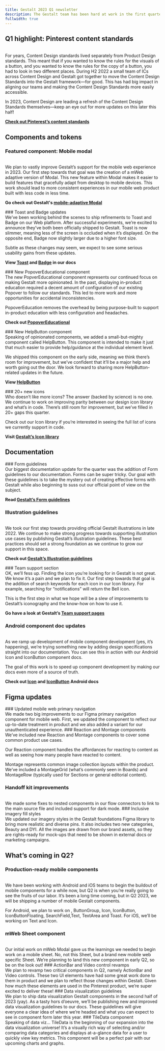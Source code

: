 ```yaml
---
title: Gestalt 2023 Q1 newsletter
description: The Gestalt team has been hard at work in the first quarter of 2023. While a lot of the magic we have cooked up this year is still simmering, we’ve shipped some big updates to the system. Below are our biggest accomplishments
fullwidth: true
---
```


## Q1 highlight: Pinterest content standards
<ImgHero width={1050} height={590} src="https://i.pinimg.com/originals/9e/e7/23/9ee7233a5aa45cc43d97f89bcf6daf9b.jpg" alt="white and black speech bubbles" />
<br />
For years, Content Design standards lived separately from Product Design standards. This meant that if you wanted to know the rules for the visuals of a button, and you wanted to know the rules for the copy of a button, you had to look in two different places. During H2 2022 a small team of ICs across Content Design and Gestalt got together to move the Content Design Standards into the Gestalt framework—for good. This has had big impact in aligning our teams and making the Content Design Standards more easily accessible.

In 2023, Content Design are leading a refresh of the Content Design Standards themselves—keep an eye out for more updates on this later this half!

**[Check out Pinterest’s content standards](https://gestalt.pinterest.systems/foundations/content_standards/voice)**

## Components and tokens

### Featured component: Mobile modal
<ImgHero width={1050} height={590} src="https://i.pinimg.com/originals/9b/52/96/9b52969c983d07d792ae6ea5f7c57b49.jpg" alt="illustration of gestalt modals" />
<br />
We plan to vastly improve Gestalt’s support for the mobile web experience in 2023. Our first step towards that goal was the creation of a mWeb adaptive version of Modal. This new feature within Modal makes it easier to build features that gracefully adapt from desktop to mobile devices. This work should lead to more consistent experiences in our mobile web product built with less code in less time. 

**Go check out Gestalt's [mobile-adaptive Modal](https://gestalt.pinterest.systems/web/modal#Mobile)**

<TwoCol>
<Group>
### Toast and Badge updates
<ImgHero width={525} height={350} src="https://i.pinimg.com/originals/68/3d/c7/683dc73b42ff332c49bc3e96719182c6.jpg" alt="illustration of a toaster oven" />
<br />
We’ve been working behind the scenes to ship refinements to Toast and Badge on our Web platform. After successful experiments, we’re excited to announce they’ve both been officially shipped to Gestalt. Toast is now slimmer, meaning less of the screen is occluded when it’s displayed. On the opposite end, Badge now slightly larger due to a higher font size. 

Subtle as these changes may seem, we expect to see some serious usability gains from these updates.

**View [Toast](https://gestalt.pinterest.systems/web/toast) and [Badge](https://gestalt.pinterest.systems/web/badge) in our docs**
</Group>

<Group>
### New PopoverEducational component
<ImgHero width={525} height={350} src="https://i.pinimg.com/originals/c9/02/d8/c902d8ba94674ff897ba2e5f726ad8cc.jpg" alt="illustration of a popover with graduation cap" />
<br />
The new PopverEducational component represents our continued focus on making Gestalt more opinionated. In the past, displaying in-product education required a decent amount of configuration of our existing Popover to follow our standards. This led to more work and more opportunities for accidental inconsistencies. 

PopoverEducation removes the overhead by being purpose-built to support in-product education with less configuration and headaches. 

**Check out [PopoverEducational](https://gestalt.pinterest.systems/web/popovereducational)**
</Group>
</TwoCol>

<TwoCol>
<Group>
### New HelpButton component
<ImgHero width={525} height={350} src="https://i.pinimg.com/originals/df/f6/0b/dff60b1867edec731869be5847001e46.jpg" alt="illustration of a help sign" />
<br />
Speaking of opinionated components, we added a small-but-mighty component called HelpButton. This component is intended to make it just that much easier to provide help/guidance at the individual element level. 

We shipped this component on the early side, meaning we think there’s room for improvement, but we’ve confident that it’ll be a major help and worth going out the door. We look forward to sharing more HelpButton-related updates in the future. 

**View [HelpButton](https://gestalt.pinterest.systems/web/helpbutton)**
</Group>

<Group>
### 20+ new icons
<ImgHero width={525} height={350} src="https://i.pinimg.com/originals/62/f4/75/62f475b5858ae017bea0311e66807e4e.jpg" alt="illustration of new icons" />
<br />
Who doesn’t like more icons? The answer (backed by science) is no one. We continue to work on improving parity between our design icon library and what’s in code. There’s still room for improvement, but we’ve filled in 20+ gaps this quarter. 

Check out our Icon library if you’re interested in seeing the full list of icons we currently support in code.

**Visit [Gestalt’s Icon library](https://gestalt.pinterest.systems/foundations/iconography/library)**
</Group>
</TwoCol>


## Documentation
<TwoCol>
<Group>
### Form guidelines
<ImgHero width={525} height={350} src="https://i.pinimg.com/originals/23/5e/ca/235eca334aad0a5eb1e8c4eb9555c54c.jpg" alt="illustration of books on a shelf" />
<br />
Our biggest documentation update for the quarter was the addition of Form guidelines to our documentation. Forms can be super tricky. Our goal with these guidelines is to take the mystery out of creating effective forms with Gestalt while also beginning to suss out our official point of view on the subject. 

**Read [Gestalt’s Form guidelines](https://gestalt.pinterest.systems/foundations/forms/overview)**
</Group>
<Group>
### Illustration guidelines
<ImgHero width={525} height={350} src="https://i.pinimg.com/originals/e2/7f/b2/e27fb20b346f1595988990a9fb1fbe94.jpg" alt="illustration of a book with writing" />
<br />
We took our first step towards providing official Gestalt illustrations in late 2022. We continue to make strong progress towards supporting illustration use cases by publishing Gestalt’s illustration guidelines. These best practices should set a strong foundation as we continue to grow our support in this space.

**Check out [Gestalt’s Illustration guidelines](https://gestalt.pinterest.systems/foundations/illustrations/overview)**
</Group>

</TwoCol>
<TwoCol>
<Group>
### Team support section
<ImgHero width={525} height={350} src="https://i.pinimg.com/originals/b7/04/12/b704122562845dcef374be348e9519c5.jpg" alt="illustration of speech bubbles" />
<br />
OK, we’ll fess up. Finding the icon you’re looking for in Gestalt is not great. We know it’s a pain and we plan to fix it. Our first step towards that goal is the addition of search keywords for each icon in our Icon library. For example, searching for “notifications” will return the Bell icon.

This is the first step in what we hope will be a slew of improvements to Gestalt’s iconography and the know-how on how to use it.

**Go have a look at Gestalt’s [Team support pages](https://gestalt.pinterest.systems/team_support/overview)**
</Group>
<Group>
### Android component doc updates
<ImgHero width={525} height={350} src="https://i.pinimg.com/originals/c4/6b/87/c46b8739a72f4d9f20b18acd52d9d156.jpg" alt="illustration of an android phone pointing to an android book" />
<br />
As we ramp up development of mobile component development (yes, it’s happening), we’re trying something new by adding design specifications straight into our documentation. You can see this in action with our Android Icon and IconButton component docs. 

The goal of this work is to speed up component development by making our docs even more of a source of truth.

**Check out [Icon](https://gestalt.pinterest.systems/android/icon) and [IconButton](https://gestalt.pinterest.systems/android/iconbutton) Android docs**
</Group>
</TwoCol>

## Figma updates
<TwoCol>
<Group>
### Updated mobile web primary navigation
<ImgHero width={525} height={350} src="https://i.pinimg.com/originals/a7/8e/d7/a78ed765ecb562d14c57e513820b6655.jpg" alt="illustration of a map" />
<br />
We made two big improvements to our Figma primary navigation component for mobile web. First, we updated the component to reflect our up-to-date treatment in product and we also added a variant for our unauthenticated experience.
</Group>

<Group>
### Reaction and Montage components
<ImgHero width={525} height={350} src="https://i.pinimg.com/originals/63/a1/a8/63a1a8ea73131c487f1c36e534b6dbf2.jpg" alt="illustration of reactions in a grid" />
<br />
We’ve included new Reaction and Montage components to cover some common product use cases. 

Our Reaction component handles the affordances for reacting to content as well as seeing how many people have reacted to content.

Montage represents common image collection layouts within the product. We’ve included a MontageGrid (what’s commonly seen in Boards) and MontageRow (typically used for Sections or general editorial content).
</Group>
</TwoCol>
<TwoCol>
<Group>
### Handoff kit improvements
<ImgHero width={525} height={350} src="https://i.pinimg.com/originals/7c/a0/ca/7ca0ca04f961afd463fdb917b3b71fb8.jpg" alt="illustration of the gestalt logo in a file" />
<br />
We made some fixes to nested components in our flow connectors to link to the main source file and included support for dark mode.
</Group>

<Group>
### Inclusive imagery fill styles
<ImgHero width={525} height={350} src="https://i.pinimg.com/originals/54/8b/ab/548bab93a2bd837ba82f6cf0ad926575.jpg" alt="illustration of imagery in a set of pins" />
<br />
We updated our imagery styles in the Gestalt foundations Figma library to bring more realistic and diverse pins. It also includes two new categories, Beauty and DYI. All the images are drawn from our brand assets, so they are rights-ready for mock-ups that need to be shown in external docs or marketing campaigns.
</Group>
</TwoCol>

## What’s coming in Q2? 
### Production-ready mobile components
<ImgHero width={1050} height={590} src="https://i.pinimg.com/originals/53/ed/b0/53edb0846e365b457e8c44eec37c84e0.jpg" alt="illustration of a conveyor belt making components" />
<br />
We have been working with Android and iOS teams to begin the buildout of mobile components for a while now, but Q2 is when you’re really going to see the fruits of our labor. It’s been a long time coming, but in Q2 2023, we will be shipping a number of mobile Gestalt components.

For Android, we plan to work on , ButtonGroup, Icon, IconButton, IconButtonFloating, SearchField,Text, TextArea and Toast. For iOS, we’ll be working on Text and Icon. 
<TwoCol>
<Group>
### mWeb Sheet component
<ImgHero width={525} height={350} src="https://i.pinimg.com/originals/46/fb/a2/46fba202364bf3f373d15afad1eec4cc.jpg" alt="illustration of a sheet component" />
<br />
Our initial work on mWeb Modal gave us the learnings we needed to begin work on a mobile sheet. No, not this Sheet, but a brand new mobile web specific Sheet. We’re planning to land this new component in early Q2, so be on the look out!
</Group>
<Group>
### ActionBar and Video control revamps
<ImgHero width={525} height={350} src="https://i.pinimg.com/originals/72/47/e3/7247e3b75e58191c63e16d1306c33d29.jpg" alt="illustration of a clapperboard" />
<br />
We plan to revamp two critical components in Q2, namely ActionBar and Video controls. These two UI elements have had some great work done to them in product and we plan to reflect those changes within Gestalt. Given how much these elements are used in the Pinterest product, we’re super excited to deliver these!
</Group>
</TwoCol>
<TwoCol>
<Group>
### Data visualization guidelines
<ImgHero width={525} height={350} src="https://i.pinimg.com/originals/2c/0b/8e/2c0b8e458df15e392bd9cc6e7477848a.jpg" alt="illustration of a clipboard with a line graph going up" />
<br />
We plan to ship data visualization Gestalt components in the second half of 2023 (yay). As a tasty hors d’oeuvre, we’ll be publishing new and improved data visualization guidelines to our docs. These guidelines will give everyone a clear idea of where we’re headed and what you can expect to see in component form later this year.
</Group>
<Group>
### TileData component
<ImgHero width={525} height={350} src="https://i.pinimg.com/originals/94/fd/ec/94fdec6b0186d7aee830751fa6635627.jpg" alt="illustration of a checkboard of tiledata component" />
<br />
Speaking of data viz... TileData is the beginning of our expansion into the data visualization universe! It’s a visually rich way of selecting and/or comparing data categories and displays at-a-glance data for a user to quickly view key metrics. This component will be a perfect pair with our upcoming charts and graphs.
</Group>
</TwoCol>
